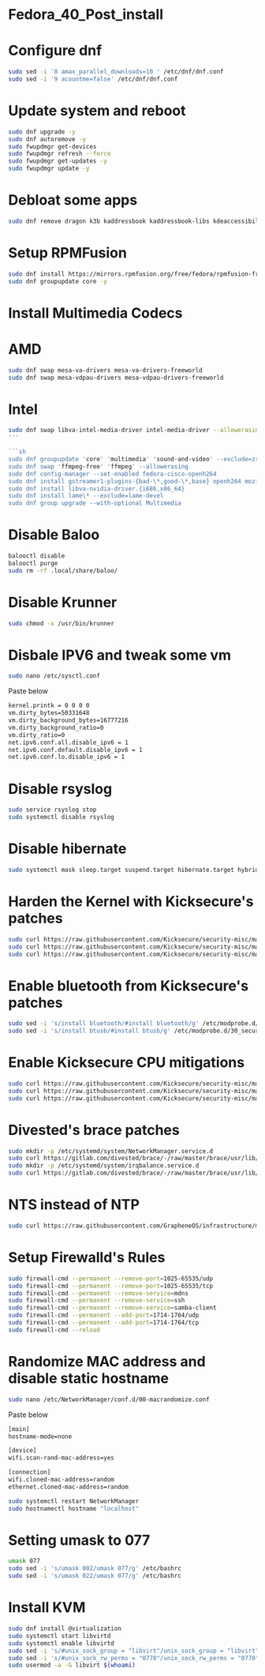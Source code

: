 # Fedora_40_Post_install

# Configure dnf

```sh
sudo sed -i '8 amax_parallel_downloads=10 ' /etc/dnf/dnf.conf
sudo sed -i '9 acountme=false' /etc/dnf/dnf.conf
```

# Update system and reboot

```sh
sudo dnf upgrade -y
sudo dnf autoremove -y
sudo fwupdmgr get-devices
sudo fwupdmgr refresh --force
sudo fwupdmgr get-updates -y
sudo fwupdmgr update -y
```

# Debloat some apps

```sh
sudo dnf remove dragon k3b kaddressbook kaddressbook-libs kdeaccessibility* kdepim-addons kdepim-runtime kdepim-runtime-libs kdiagram kf5-akonadi-calendar kf5-akonadi-mime kf5-akonadi-notes kf5-akonadi-search kf5-calendarsupport kf5-eventviews kf5-incidenceeditor kf5-kcalendarcore kf5-kcalendarutils kf5-kdav kf5-kidentitymanagement kf5-kimap kf5-kitinerary kf5-kldap kf5-kmailtransport kf5-kmailtransport-akonadi kf5-kmbox kf5-kontactinterface kf5-kpimtextedit kf5-kpkpass kf5-kross-core kf5-ksmtp kf5-ktnef kf5-libgravatar kf5-libkdepim kf5-libkleo kf5-libksane kf5-libksieve kf5-mailcommon kf5-mailimporter kf5-mailimporter-akonadi kf5-messagelib kf5-pimcommon kf5-pimcommon-akonadi kio-gdrive kipi-plugins kmahjongg kmail kmail-account-wizard kmail-libs kmines kolourpaint kolourpaint-libs kontact kontact-libs konversation korganizer korganizer-libs kpat krdc krdc-libs krfb krfb-libs krusader ktorrent kwrite libkdegames libkgapi libkmahjongg libkmahjongg-data libkolabxml libphonenumber libwinpr mpage pim-data-exporter pim-data-exporter-libs pim-sieve-editor plasma-welcome qgpgme qt5-qtwebengine-freeworld qtkeychain-qt5 scim* system-config-printer system-config-services system-config-users unoconv xsane xsane-gimp abrt-desktop akregator mediawriter kmag kgpg qt5-qdbusviewer kcharselect kcolorchooser kruler kmousetool kmouth kfind libreoffice-* kf5-akonadi-* adcli anaconda* dmidecode bluez-cups hyperv* virtualbox-guest-additions fedora-bookmarks mailcap open-vm-tools rsync samba-client libertas-usb8388-firmware xorg-x11-drv-vmware sos kpartx dos2unix sssd  spice-vdagent openrgb inkscape zram-generator plasma-vault plasma-browser-integration plasma-thunderbolt cyrus-sasl-plain traceroute mtr realmd teamd tcpdump nmap-ncat openconnect openvpn ppp pptp
```

# Setup RPMFusion 

```sh
sudo dnf install https://mirrors.rpmfusion.org/free/fedora/rpmfusion-free-release-$(rpm -E %fedora).noarch.rpm https://mirrors.rpmfusion.org/nonfree/fedora/rpmfusion-nonfree-release-$(rpm -E %fedora).noarch.rpm
sudo dnf groupupdate core -y
```

# Install Multimedia Codecs

# AMD

```sh
sudo dnf swap mesa-va-drivers mesa-va-drivers-freeworld
sudo dnf swap mesa-vdpau-drivers mesa-vdpau-drivers-freeworld
```

# Intel

```sh
sudo dnf swap libva-intel-media-driver intel-media-driver --allowerasing
'''

```sh
sudo dnf groupupdate 'core' 'multimedia' 'sound-and-video' --exclude=zram-generator-defaults --setopt='install_weak_deps=False' --exclude='PackageKit-gstreamer-plugin' --allowerasing && sync 
sudo dnf swap 'ffmpeg-free' 'ffmpeg' --allowerasing
sudo dnf config-manager --set-enabled fedora-cisco-openh264
sudo dnf install gstreamer1-plugins-{bad-\*,good-\*,base} openh264 mozilla-openh264 gstreamer1-plugin-openh264 gstreamer1-libav --exclude=gstreamer1-plugins-bad-free-devel ffmpeg ffmpeg-libs libva libva-utils gstreamer-ffmpeg --exclude=gstreamer1-plugins-bad-free-opencv
sudo dnf install libva-nvidia-driver.{i686,x86_64}
sudo dnf install lame\* --exclude=lame-devel
sudo dnf group upgrade --with-optional Multimedia
```


# Disable Baloo

```sh
balooctl disable
balooctl purge
sudo rm -rf .local/share/baloo/
```

# Disable Krunner

```sh
sudo chmod -x /usr/bin/krunner
```

# Disbale IPV6 and tweak some vm

```sh
sudo nano /etc/sysctl.conf
```

Paste below

```sh
kernel.printk = 0 0 0 0
vm.dirty_bytes=50331648
vm.dirty_background_bytes=16777216
vm.dirty_background_ratio=0
vm.dirty_ratio=0
net.ipv6.conf.all.disable_ipv6 = 1
net.ipv6.conf.default.disable_ipv6 = 1
net.ipv6.conf.lo.disable_ipv6 = 1
```

# Disable rsyslog

```sh
sudo service rsyslog stop
sudo systemctl disable rsyslog
```

# Disable hibernate

```sh
sudo systemctl mask sleep.target suspend.target hibernate.target hybrid-sleep.target
```

# Harden the Kernel with Kicksecure's patches

```sh
sudo curl https://raw.githubusercontent.com/Kicksecure/security-misc/master/etc/modprobe.d/30_security-misc.conf -o /etc/modprobe.d/30_security-misc.conf
sudo curl https://raw.githubusercontent.com/Kicksecure/security-misc/master/etc/sysctl.d/30_security-misc.conf -o /etc/sysctl.d/30_security-misc.conf
sudo curl https://raw.githubusercontent.com/Kicksecure/security-misc/master/etc/sysctl.d/30_silent-kernel-printk.conf -o /etc/sysctl.d/30_silent-kernel-printk.conf 
```

# Enable bluetooth from Kicksecure's patches

```sh
sudo sed -i 's/install bluetooth/#install bluetooth/g' /etc/modprobe.d/30_security-misc.conf
sudo sed -i 's/install btusb/#install btusb/g' /etc/modprobe.d/30_security-misc.conf
```

 # Enable Kicksecure CPU mitigations 

```sh
sudo curl https://raw.githubusercontent.com/Kicksecure/security-misc/master/etc/default/grub.d/40_cpu_mitigations.cfg -o /etc/grub.d/40_cpu_mitigations.cfg
sudo curl https://raw.githubusercontent.com/Kicksecure/security-misc/master/etc/default/grub.d/40_distrust_cpu.cfg -o /etc/grub.d/40_distrust_cpu.cfg
sudo curl https://raw.githubusercontent.com/Kicksecure/security-misc/master/etc/default/grub.d/40_enable_iommu.cfg -o /etc/grub.d/40_enable_iommu.cfg 
```

# Divested's brace patches

```sh
sudo mkdir -p /etc/systemd/system/NetworkManager.service.d
sudo curl https://gitlab.com/divested/brace/-/raw/master/brace/usr/lib/systemd/system/NetworkManager.service.d/99-brace.conf -o /etc/systemd/system/NetworkManager.service.d/99-brace.conf
sudo mkdir -p /etc/systemd/system/irqbalance.service.d
sudo curl https://gitlab.com/divested/brace/-/raw/master/brace/usr/lib/systemd/system/irqbalance.service.d/99-brace.conf -o /etc/systemd/system/irqbalance.service.d/99-brace.conf 
```

# NTS instead of NTP

```sh
sudo curl https://raw.githubusercontent.com/GrapheneOS/infrastructure/main/chrony.conf -o /etc/chrony.conf
```

# Setup Firewalld's Rules

```sh
sudo firewall-cmd --permanent --remove-port=1025-65535/udp
sudo firewall-cmd --permanent --remove-port=1025-65535/tcp
sudo firewall-cmd --permanent --remove-service=mdns
sudo firewall-cmd --permanent --remove-service=ssh
sudo firewall-cmd --permanent --remove-service=samba-client
sudo firewall-cmd --permanent --add-port=1714-1764/udp
sudo firewall-cmd --permanent --add-port=1714-1764/tcp
sudo firewall-cmd --reload
```

# Randomize MAC address and disable static hostname

```sh
sudo nano /etc/NetworkManager/conf.d/00-macrandomize.conf
```

Paste below

```sh
[main]
hostname-mode=none

[device]
wifi.scan-rand-mac-address=yes

[connection]
wifi.cloned-mac-address=random
ethernet.cloned-mac-address=random
```

```sh
sudo systemctl restart NetworkManager
sudo hostnamectl hostname "localhost"
```

# Setting umask to 077

```sh
umask 077
sudo sed -i 's/umask 002/umask 077/g' /etc/bashrc
sudo sed -i 's/umask 022/umask 077/g' /etc/bashrc
```

# Install KVM

```sh
sudo dnf install @virtualization
sudo systemctl start libvirtd
sudo systemctl enable libvirtd
sudo sed -i 's/#unix_sock_group = "libvirt"/unix_sock_group = "libvirt"/g' /etc/libvirt/libvirtd.conf
sudo sed -i 's/#unix_sock_rw_perms = "0770"/unix_sock_rw_perms = "0770"/g' /etc/libvirt/libvirtd.conf
sudo usermod -a -G libvirt $(whoami)
```
